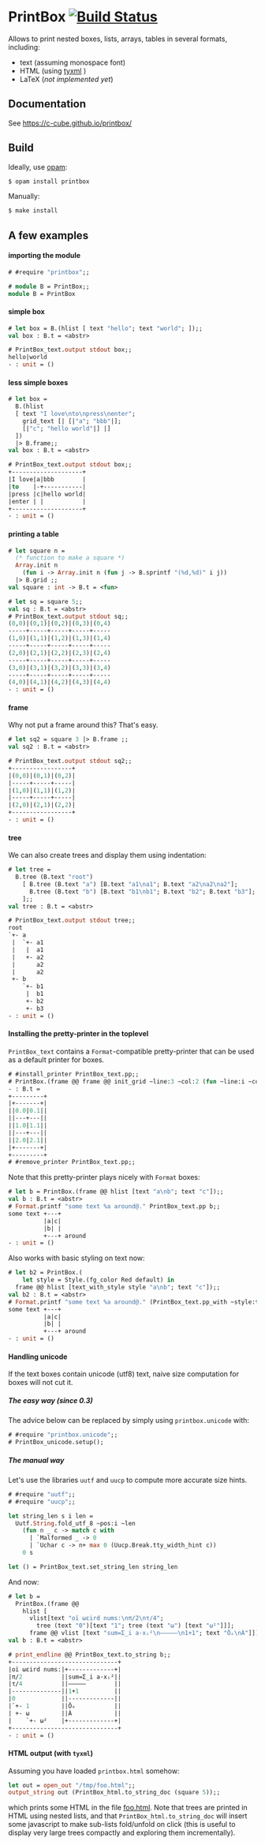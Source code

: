 # PrintBox [![Build Status](https://travis-ci.org/c-cube/printbox.svg?branch=master)](https://travis-ci.org/c-cube/printbox)

Allows to print nested boxes, lists, arrays, tables in several formats,
including:

- text (assuming monospace font)
- HTML (using [tyxml](https://github.com/ocsigen/tyxml/) )
- LaTeX (*not implemented yet*)


## Documentation

See https://c-cube.github.io/printbox/

## Build

Ideally, use [opam](http://opam.ocaml.org/):

```sh non-deterministic=command
$ opam install printbox
```

Manually:

```sh non-deterministic=command
$ make install
```

## A few examples

#### importing the module

```ocaml
# #require "printbox";;

# module B = PrintBox;;
module B = PrintBox
```

#### simple box

```ocaml
# let box = B.(hlist [ text "hello"; text "world"; ]);;
val box : B.t = <abstr>

# PrintBox_text.output stdout box;;
hello|world
- : unit = ()
```

#### less simple boxes

```ocaml
# let box =
  B.(hlist
  [ text "I love\nto\npress\nenter";
    grid_text [| [|"a"; "bbb"|];
    [|"c"; "hello world"|] |]
  ])
  |> B.frame;;
val box : B.t = <abstr>

# PrintBox_text.output stdout box;;
+--------------------+
|I love|a|bbb        |
|to    |-+-----------|
|press |c|hello world|
|enter | |           |
+--------------------+
- : unit = ()
```

#### printing a table

```ocaml
# let square n =
  (* function to make a square *)
  Array.init n
    (fun i -> Array.init n (fun j -> B.sprintf "(%d,%d)" i j))
  |> B.grid ;;
val square : int -> B.t = <fun>

# let sq = square 5;;
val sq : B.t = <abstr>
# PrintBox_text.output stdout sq;;
(0,0)|(0,1)|(0,2)|(0,3)|(0,4)
-----+-----+-----+-----+-----
(1,0)|(1,1)|(1,2)|(1,3)|(1,4)
-----+-----+-----+-----+-----
(2,0)|(2,1)|(2,2)|(2,3)|(2,4)
-----+-----+-----+-----+-----
(3,0)|(3,1)|(3,2)|(3,3)|(3,4)
-----+-----+-----+-----+-----
(4,0)|(4,1)|(4,2)|(4,3)|(4,4)
- : unit = ()
```

#### frame

Why not put a frame around this? That's easy.

```ocaml
# let sq2 = square 3 |> B.frame ;;
val sq2 : B.t = <abstr>

# PrintBox_text.output stdout sq2;;
+-----------------+
|(0,0)|(0,1)|(0,2)|
|-----+-----+-----|
|(1,0)|(1,1)|(1,2)|
|-----+-----+-----|
|(2,0)|(2,1)|(2,2)|
+-----------------+
- : unit = ()
```

#### tree

We can also create trees and display them using indentation:

```ocaml
# let tree =
  B.tree (B.text "root")
    [ B.tree (B.text "a") [B.text "a1\na1"; B.text "a2\na2\na2"];
      B.tree (B.text "b") [B.text "b1\nb1"; B.text "b2"; B.text "b3"];
    ];;
val tree : B.t = <abstr>

# PrintBox_text.output stdout tree;;
root
`+- a
 |  `+- a1
 |   |  a1
 |   +- a2
 |      a2
 |      a2
 +- b
    `+- b1
     |  b1
     +- b2
     +- b3
- : unit = ()
```

#### Installing the pretty-printer in the toplevel

`PrintBox_text` contains a `Format`-compatible pretty-printer that
can be used as a default printer for boxes.

```ocaml
# #install_printer PrintBox_text.pp;;
# PrintBox.(frame @@ frame @@ init_grid ~line:3 ~col:2 (fun ~line:i ~col:j -> sprintf "%d.%d" i j));;
- : B.t =
+---------+
|+-------+|
||0.0|0.1||
||---+---||
||1.0|1.1||
||---+---||
||2.0|2.1||
|+-------+|
+---------+
# #remove_printer PrintBox_text.pp;;
```

Note that this pretty-printer plays nicely with `Format` boxes:

```ocaml
# let b = PrintBox.(frame @@ hlist [text "a\nb"; text "c"]);;
val b : B.t = <abstr>
# Format.printf "some text %a around@." PrintBox_text.pp b;;
some text +---+
          |a|c|
          |b| |
          +---+ around
- : unit = ()
```

Also works with basic styling on text now:

```ocaml
# let b2 = PrintBox.(
    let style = Style.(fg_color Red default) in
  frame @@ hlist [text_with_style style "a\nb"; text "c"]);;
val b2 : B.t = <abstr>
# Format.printf "some text %a around@." (PrintBox_text.pp_with ~style:true) b2;;
some text +---+
          |a|c|
          |b| |
          +---+ around
- : unit = ()
```

#### Handling unicode

If the text boxes contain unicode (utf8) text, naive size computation for
boxes will not cut it.

##### The easy way (since 0.3)

The advice below can be replaced by simply using `printbox.unicode` with:

```ocaml
# #require "printbox.unicode";;
# PrintBox_unicode.setup();
````

##### The manual way

Let's use the libraries `uutf` and `uucp` to compute more accurate size hints.

```ocaml
# #require "uutf";;
# #require "uucp";;
```

```ocaml
let string_len s i len =
  Uutf.String.fold_utf_8 ~pos:i ~len
    (fun n _ c -> match c with
      | `Malformed _ -> 0
      | `Uchar c -> n+ max 0 (Uucp.Break.tty_width_hint c))
    0 s

let () = PrintBox_text.set_string_len string_len
```

And now:

```ocaml
# let b =
  PrintBox.(frame @@
    hlist [
      vlist[text "oï ωεird nums:\nπ/2\nτ/4";
        tree (text "0")[text "1"; tree (text "ω") [text "ω²"]]];
      frame @@ vlist [text "sum=Σ_i a·xᵢ²\n—————\n1+1"; text "Ōₒ\nÀ"]]);;
val b : B.t = <abstr>

# print_endline @@ PrintBox_text.to_string b;;
+------------------------------+
|oï ωεird nums:|+-------------+|
|π/2           ||sum=Σ_i a·xᵢ²||
|τ/4           ||—————        ||
|--------------||1+1          ||
|0             ||-------------||
|`+- 1         ||Ōₒ           ||
| +- ω         ||À            ||
|    `+- ω²    |+-------------+|
+------------------------------+
- : unit = ()
```

#### HTML output (with `tyxml`)

Assuming you have loaded `printbox.html` somehow:

```ocaml non-deterministic=command
let out = open_out "/tmp/foo.html";;
output_string out (PrintBox_html.to_string_doc (square 5));;
```

which prints some HTML in the file [foo.html](docs/foo.html).
Note that trees are printed in HTML using nested lists, and
that `PrintBox_html.to_string_doc` will insert some javascript to
make sub-lists fold/unfold on click (this is useful to display very large
trees compactly and exploring them incrementally).

